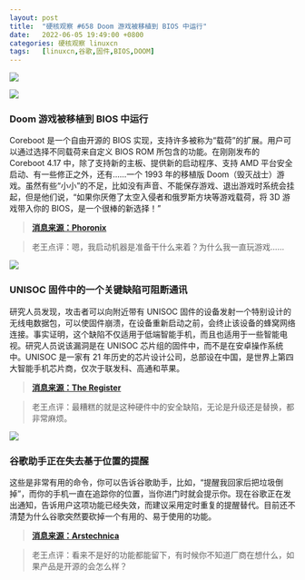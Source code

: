 ```yaml
---
layout: post
title:	"硬核观察 #658 Doom 游戏被移植到 BIOS 中运行"
date:	2022-06-05 19:49:00 +0800 
categories:	硬核观察 linuxcn 
tags:	[linuxcn,谷歌,固件,BIOS,DOOM]
---
```



![](/Asserts/Images//attachment/album/202206/05/194746vkl7kxzr1x37r3ke.jpg)


![](/Asserts/Images//attachment/album/202206/05/194754p1ewhwvzuuocv9zh.jpg)


### Doom 游戏被移植到 BIOS 中运行


Coreboot 是一个自由开源的 BIOS 实现，支持许多被称为“载荷”的扩展。用户可以通过选择不同载荷来自定义 BIOS ROM 所包含的功能。在刚刚发布的 Coreboot 4.17 中，除了支持新的主板、提供新的启动程序、支持 AMD 平台安全启动、有一些修正之外，还有……一个 1993 年的移植版 Doom（毁灭战士）游戏。虽然有些“小小”的不足，比如没有声音、不能保存游戏、退出游戏时系统会挂起，但是他们说，“如果你厌倦了太空入侵者和俄罗斯方块等游戏载荷，将 3D 游戏带入你的 BIOS，是一个很棒的新选择！”



> 
> **[消息来源：Phoronix](https://www.phoronix.com/scan.php?page=news_item&px=Coreboot-4.17)**
> 
> 
> 



> 
> 老王点评：嗯，我启动机器是准备干什么来着？为什么我一直玩游戏……
> 
> 
> 


![](/Asserts/Images//attachment/album/202206/05/194805kw5xdidj3cstf5jd.jpg)


### UNISOC 固件中的一个关键缺陷可阻断通讯


研究人员发现，攻击者可以向附近带有 UNISOC 固件的设备发射一个特别设计的无线电数据包，可以使固件崩溃，在设备重新启动之前，会终止该设备的蜂窝网络连接。事实证明，这个缺陷不仅适用于低端智能手机，而且也适用于一些智能电视。研究人员说该漏洞是在 UNISOC 芯片组的固件中，而不是在安卓操作系统中。UNISOC 是一家有 21 年历史的芯片设计公司，总部设在中国，是世界上第四大智能手机芯片商，仅次于联发科、高通和苹果。



> 
> **[消息来源：The Register](https://www.theregister.com/2022/06/03/uisoc-chip-flaw-check-point/)**
> 
> 
> 



> 
> 老王点评：最糟糕的就是这种硬件中的安全缺陷，无论是升级还是替换，都非常麻烦。
> 
> 
> 


 ![](/Asserts/Images//attachment/album/202206/05/194840rwgg6s1gl5iwo3io.jpg)


### 谷歌助手正在失去基于位置的提醒


这些是非常有用的命令，你可以告诉谷歌助手，比如，“提醒我回家后把垃圾倒掉”，而你的手机一直在追踪你的位置，当你进门时就会提示你。现在谷歌正在发出通知，告诉用户这项功能已经失效，而建议采用定时重复的提醒替代。目前还不清楚为什么谷歌突然要砍掉一个有用的、易于使用的功能。



> 
> **[消息来源：Arstechnica](https://arstechnica.com/gadgets/2022/06/the-google-assistant-is-losing-location-reminders-one-of-its-best-features/)**
> 
> 
> 



> 
> 老王点评：看来不是好的功能都能留下，有时候你不知道厂商在想什么，如果产品是开源的会怎么样？
> 
> 
>
